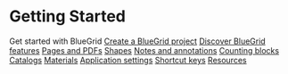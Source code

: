 # Getting Started


<section-starting-page>
<title>Discover BlueGrid</title>
<description>Get started with BlueGrid</description>
<spotlight>
    <a href="Projects.md"  type="start" description="Sed condimentum feugiat sagittis" >Create a BlueGrid project</a>
    <a href="Features-and-functions.md" type="search">Discover BlueGrid features</a>
</spotlight>
<primary>
    <title>
        Pages and PDF blueprints
    </title>
    <a href="Folders.md"></a>
    <a href="pages.md">Pages and PDFs</a>
</primary>
<secondary>
    <title>
        Catalogs, materials, shapes, annotations and quantities
    </title>
    <a href="Shape-tools.md">Shapes</a>
    <a href="Annotation-tools.md">Notes and annotations</a>
    <a href="Block-tools.md">Counting blocks</a>
    <a href="Tree-Catalog.md">Catalogs</a>
    <a href="Material.md">Materials</a>
</secondary>
<misc>
<cards>
    <title>Others</title>
    <a href="Settings.md">Application settings</a>
    <a href="Shortcut-Keys.md">Shortcut keys</a>
    <a href="Resources.md">Resources</a>
</cards>

  
</misc>

</section-starting-page>